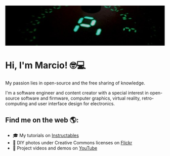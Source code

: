 ![banner][banner]

# Hi, I'm Marcio! :nerd_face::computer: 
My passion lies in open-source and the free sharing of knowledge.

I'm a software engineer and content creator with a special interest in open-source software and firmware, computer graphics, virtual reality, retro-computing and user interface design for electronics.

## Find me on the web 🌎:
- :mortar_board: My tutorials on [Instructables]
- :camera_flash: DIY photos under Creative Commons licenses on [Flickr]
- :cinema: Project videos and demos on [YouTube]

<!--
**marciot/marciot** is a ✨ _special_ ✨ repository because its `README.md` (this file) appears on your GitHub profile.

Here are some ideas to get you started:

- 🔭 I’m currently working on ...
- 🌱 I’m currently learning ...
- 👯 I’m looking to collaborate on ...
- 🤔 I’m looking for help with ...
- 💬 Ask me about ...
- 📫 How to reach me: ...
- 😄 Pronouns: ...
- ⚡ Fun fact: ...
-->

[Instructables]: https://www.instructables.com/member/marciot/instructables/
[Flickr]: https://www.flickr.com/photos/marciot-diy/
[YouTube]: https://www.youtube.com/c/MarcioT
[banner]: https://github.com/marciot/marciot/raw/main/images/pi.jpg

